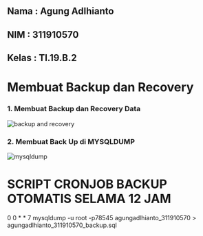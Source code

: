 ## Nama   : Agung Adlhianto
## NIM    : 311910570
## Kelas  : TI.19.B.2

# Membuat Backup dan Recovery

### 1. Membuat Backup dan Recovery Data
![backup and recovery](https://user-images.githubusercontent.com/56548203/125173747-01e0b580-e1eb-11eb-8b2a-ba0a6fee0563.JPG)
### 2. Membuat Back Up di MYSQLDUMP
![mysqldump](https://user-images.githubusercontent.com/56548203/125173777-2ccb0980-e1eb-11eb-902a-eaa613ec8858.JPG)

# SCRIPT CRONJOB BACKUP OTOMATIS SELAMA 12 JAM
0 0 * * 7 mysqldump -u root -p78545 agungadlhianto_311910570 > agungadlhianto_311910570_backup.sql
